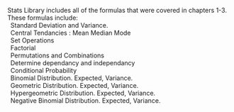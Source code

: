 Stats Library includes all of the formulas that were covered in chapters 1-3. <br />
These formulas include: <br />
&ensp;Standard Deviation and Variance. <br />
&ensp;Central Tendancies :  Mean Median Mode <br />
&ensp;Set Operations <br />
&ensp;Factorial <br />
&ensp;Permutations and Combinations <br />
&ensp;Determine dependancy and independancy <br />
&ensp;Conditional Probability <br />
&ensp;Binomial Distribution. Expected, Variance. <br />
&ensp;Geometric Distribution. Expected, Variance. <br />
&ensp;Hypergeometric Distribution. Expected, Variance. <br />
&ensp;Negative Binomial Distribution. Expected, Variance. <br />
